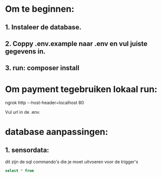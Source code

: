 # Om te beginnen:

## 1. Instaleer de database.

## 2. Coppy .env.example naar .env en vul juiste gegevens in.

## 3. run: composer install

# Om payment tegebruiken lokaal run: 

ngrok http --host-header=localhost 80 

Vul url in de .env.



# database aanpassingen:

## 1. sensordata:

dit zijn de sql commando's die je moet uitvoeren voor de trigger's

```sql
select * from

```
